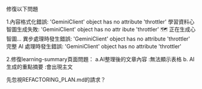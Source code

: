 修復以下問題

1.內容格式化錯誤: 'GeminiClient' object has no attribute 'throttler'
 學習資料心智圖生成失敗: 'GeminiClient' object has no attr
ibute 'throttler'
🗺️ 正在生成心智圖...
異步處理時發生錯誤: 'GeminiClient' object has no attribute 'throttler'
完整 AI 處理時發生錯誤: 'GeminiClient' object has no attribute
'throttler'

2.修復learning-summary頁面問題：
a.AI整理後的文章內容 :無法顯示表格
b. AI生成的重點摘要 :會出現主文

先忽視REFACTORING_PLAN.md的請求？
